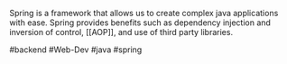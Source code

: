 Spring is a framework that allows us to create complex java applications with ease.
Spring provides benefits such as dependency injection and inversion of control, [[AOP]], and use of third party libraries.

#backend #Web-Dev #java #spring
